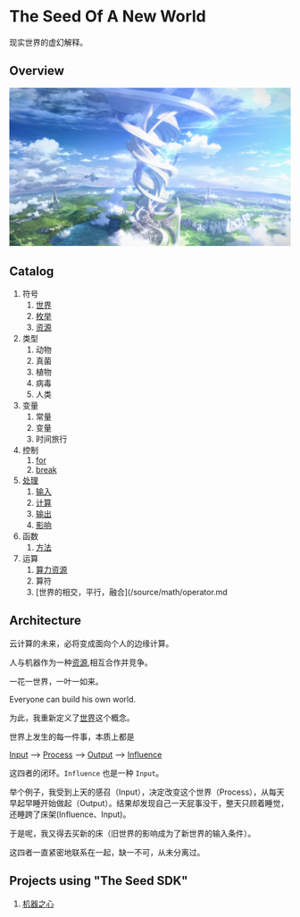# The Seed Of A New World

现实世界的虚幻解释。

## Overview

![](source/images/new-world1.png)

## Catalog

1. 符号
    1. [世界](source/syntax/world.md)
    1. [枚举](source/syntax/enum.md)
    1. [资源](source/syntax/resource.md)
1. 类型
    1. 动物
    1. 真菌
    1. 植物
    1. 病毒
    1. 人类
1. 变量
    1. 常量
    1. 变量
    1. 时间旅行
1. 控制
    1. [for](source/cybernetics/for.md)
    1. [break](source/cybernetics/break.md)
1. [处理](source/process/readme.md)
    1. [输入](source/process/input.md)
    1. [计算](source/process/compute.md)
    1. [输出](source/process/output.md)
    1. [影响](source/process/influence.md)
1. 函数
    1. [方法](/source/function/readme.md)
1. 运算
    1. [算力资源](/source/syntax/resource.md)
    1. 算符
    1. [世界的相交，平行，融合](/source/math/operator.md

## Architecture

云计算的未来，必将变成面向个人的边缘计算。

人与机器作为一种[资源](source/syntax/resource.md),相互合作并竞争。

一花一世界，一叶一如来。

Everyone can build his own world.

为此，我重新定义了[世界](source/syntax/world.md)这个概念。

世界上发生的每一件事，本质上都是

[Input](source/event/input.md)
-->
[Process](source/event/process.md)
-->
[Output](source/event/output.md)
-->
[Influence](source/event/influence.md)

这四者的闭环。`Influence` 也是一种 `Input`。

举个例子，我受到上天的感召（Input），决定改变这个世界（Process），从每天早起早睡开始做起（Output）。结果却发现自己一天屁事没干，整天只顾着睡觉，还睡跨了床架(Influence、Input)。

于是呢，我又得去买新的床（旧世界的影响成为了新世界的输入条件）。

这四者一直紧密地联系在一起，缺一不可，从未分离过。

## Projects using "The Seed SDK"

1. [机器之心](https://p-program.github.io/the-seed-of-robot/)
